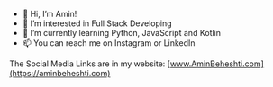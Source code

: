 - 👋 Hi, I’m Amin!
- 👀 I’m interested in Full Stack Developing
- 🌱 I’m currently learning Python, JavaScript and Kotlin
- 📫 You can reach me on Instagram or LinkedIn

The Social Media Links are in my website:
[www.AminBeheshti.com](https://aminbeheshti.com)

